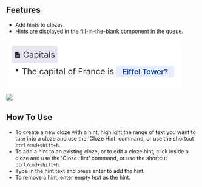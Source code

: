 ## Features

- Add hints to clozes.
- Hints are displayed in the fill-in-the-blank component in the queue.

![](https://raw.githubusercontent.com/bjsi/cloze-hints/main/images/queue.png)

![](https://raw.githubusercontent.com/bjsi/cloze-hints/main/images/create-cloze.gif)

## How To Use

- To create a new cloze with a hint, highlight the range of text you want to turn into a cloze and use the 'Cloze Hint' command, or use the shortcut `ctrl/cmd+shift+h`.
- To add a hint to an existing cloze, or to edit a cloze hint, click inside a cloze and use the 'Cloze Hint' command, or use the shortcut `ctrl/cmd+shift+h`.
- Type in the hint text and press enter to add the hint.
- To remove a hint, enter empty text as the hint.

